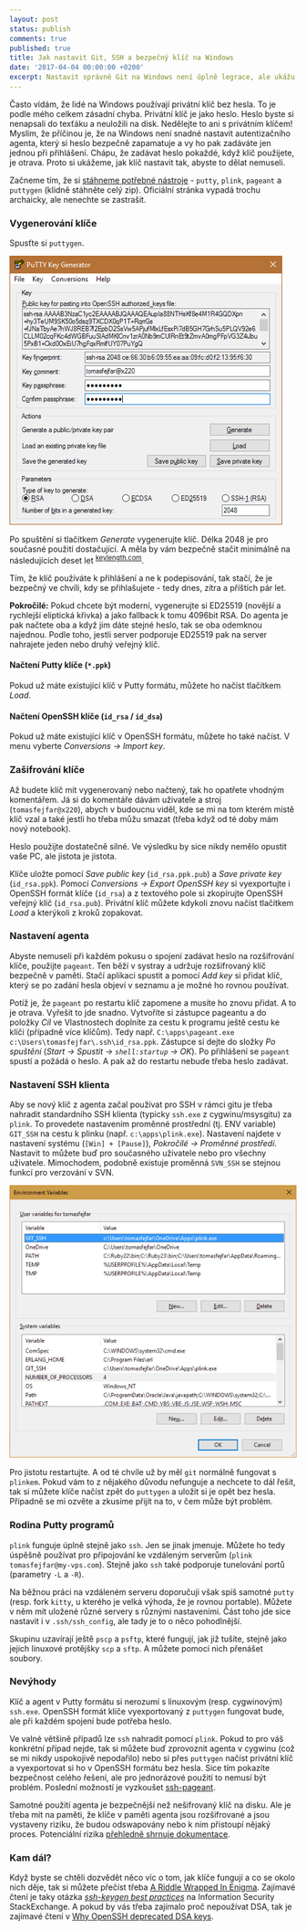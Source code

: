 ```yaml
---
layout: post
status: publish
comments: true
published: true
title: Jak nastavit Git, SSH a bezpečný klíč na Windows 
date: '2017-04-04 00:00:00 +0200'
excerpt: Nastavit správně Git na Windows není úplně legrace, ale ukážu vám, jak na to. Na konci budete mít lepší a bezpečnější řešení, které zapadá do Windows ekosystému.   
---
```


Často vídám, že lidé na Windows používají privátní klíč bez hesla. To je podle mého celkem zásadní chyba. Privátní klíč je jako heslo. Heslo byste si nenapsali do texťáku a neuložili na disk. Nedělejte to ani s privátním klíčem! Myslím, že příčinou je, že na Windows není snadné nastavit autentizačního agenta, který si heslo bezpečně zapamatuje a vy ho pak zadáváte jen jednou při přihlášení. Chápu, že zadávat heslo pokaždé, když klíč použijete, je otrava. Proto si ukážeme, jak klíč nastavit tak, abyste to dělat nemuseli.  

Začneme tím, že si [stáhneme potřebné nástroje](http://www.chiark.greenend.org.uk/~sgtatham/putty/latest.html) - `putty`, `plink`, `pageant` a `puttygen` (klidně stáhněte celý zip). Oficiální stránka vypadá trochu archaicky, ale nenechte se zastrašit. 

### Vygenerování klíče

Spusťte si `puttygen`.

![Image](/images/posts/git-ssh-key/puttygen.png)

Po spuštění si tlačítkem *Generate* vygenerujte klíč. Délka 2048 je pro současné použití dostačující. A měla by vám bezpečně stačit minimálně na následujících deset let <sup>[keylength.com](https://www.keylength.com/en/compare/)</sup>. 

Tím, že klíč používáte k přihlášení a ne k podepisování, tak stačí, že je bezpečný ve chvíli, kdy se přihlašujete - tedy dnes, zítra a příštích pár let.  

**Pokročilé:** Pokud chcete být moderní, vygenerujte si ED25519 (novější a rychlejší eliptická křivka) a jako fallback k tomu 4096bit RSA. Do agenta je pak načtete oba a když jim dáte stejné heslo, tak se oba odemknou najednou. Podle toho, jestli server podporuje ED25519 pak na server nahrajete jeden nebo druhý veřejný klíč. 

#### Načtení Putty klíče (`*.ppk`)

Pokud už máte existující klíč v Putty formátu, můžete ho načíst tlačítkem *Load*. 

#### Načtení OpenSSH klíče (`id_rsa` / `id_dsa`)

Pokud už máte existující klíč v OpenSSH formátu, můžete ho také načíst. V menu vyberte *Conversions → Import key*. 

### Zašifrování klíče

Až budete klíč mít vygenerovaný nebo načtený, tak ho opatřete vhodným komentářem. Já si do komentáře dávám uživatele a stroj (`tomasfejfar@x220`), abych v budoucnu viděl, kde se mi na tom kterém místě klíč vzal a také jestli ho třeba můžu smazat (třeba když od té doby mám nový notebook). 

Heslo použijte dostatečně silné. Ve výsledku by sice nikdy nemělo opustit vaše PC, ale jistota je jistota. 

Klíče uložte pomocí *Save public key* (`id_rsa.ppk.pub`) a *Save private key* (`id_rsa.ppk`). Pomocí *Conversions → Export OpenSSH key* si vyexportujte i OpenSSH formát klíče (`id_rsa`) a z textového pole si zkopírujte OpenSSH veřejný klíč (`id_rsa.pub`). Privátní klíč můžete kdykoli znovu načíst tlačítkem *Load* a kterýkoli z kroků zopakovat.  

### Nastavení agenta

Abyste nemuseli při každém pokusu o spojení zadávat heslo na rozšifrování klíče, použijte `pageant`. Ten běží v systray a udržuje rozšifrovaný klíč bezpečně v paměti. Stačí aplikaci spustit a pomocí *Add key* si přidat klíč, který se po zadání hesla objeví v seznamu a je možné ho rovnou používat. 

Potíž je, že `pageant` po restartu klíč zapomene a musíte ho znovu přidat. A to je otrava. Vyřešit to jde snadno. Vytvoříte si zástupce pageantu a do položky *Cíl* ve Vlastnostech doplníte za cestu k programu ještě cestu ke klíči (případně více klíčům). Tedy např. `C:\apps\pageant.exe c:\Users\tomasfejfar\.ssh\id_rsa.ppk`. Zástupce si dejte do složky *Po spuštění* (*Start → Spustit → `shell:startup` → OK*). Po přihlášení se `pageant` spustí a požádá o heslo. A pak až do restartu nebude třeba heslo zadávat. 

### Nastavení SSH klienta

Aby se nový klíč z agenta začal používat pro SSH v rámci gitu je třeba nahradit standardního SSH klienta (typicky `ssh.exe` z cygwinu/msysgitu) za `plink`. To provedete nastavením proměnné prostřední (tj. ENV variable) `GIT_SSH` na cestu k plinku (např. `c:\apps\plink.exe`). Nastavení najdete v nastavení systému (`[Win] + [Pause]`), *Pokročilé → Proměnné prostředí*. Nastavit to můžete buď pro současného uživatele nebo pro všechny uživatele. Mimochodem, podobně existuje proměnná `SVN_SSH` se stejnou funkcí pro verzování v SVN. 

![Image](/images/posts/git-ssh-key/env-var.png)

Pro jistotu restartujte. A od té chvíle už by měl `git` normálně fungovat s `plinkem`. Pokud vám to z nějakého důvodu nefunguje a nechcete to dál řešit, tak si můžete klíče načíst zpět do `puttygen` a uložit si je opět bez hesla. Případně se mi ozvěte a zkusíme přijít na to, v čem může být problém. 

### Rodina Putty programů

`plink` funguje úplně stejně jako `ssh`. Jen se jinak jmenuje. Můžete ho tedy úspěšně používat pro připojování ke vzdáleným serverům (`plink tomasfejfar@my-vps.com`). Stejně jako `ssh` také podporuje tunelování portů (parametry `-L` a `-R`).

Na běžnou práci na vzdáleném serveru doporučuji však spíš samotné `putty` (resp. fork `kitty`, u kterého je velká výhoda, že je rovnou portable). Můžete v něm mít uložené různé servery s různými nastaveními. Část toho jde sice nastavit i v `.ssh/ssh_config`, ale tady je to o něco pohodlnější. 

Skupinu uzavírají ještě `pscp` a `psftp`, které fungují, jak již tušíte, stejně jako jejich linuxové protějšky `scp` a `sftp`. A můžete pomocí nich přenášet soubory. 

### Nevýhody

Klíč a agent v Putty formátu si nerozumí s linuxovým (resp. cygwinovým) `ssh.exe`. OpenSSH formát klíče vyexportovaný z `puttygen` fungovat bude, ale při každém spojení bude potřeba heslo. 

Ve valné většině případů lze `ssh` nahradit pomocí `plink`. Pokud to pro váš konkrétní případ nejde, tak si můžete buď zprovoznit agenta v cygwinu (což se mi nikdy uspokojivě nepodařilo) nebo si přes `puttygen` načíst privátní klíč a vyexportovat si ho v OpenSSH formátu bez hesla. Sice tím pokazíte bezpečnost celého řešení, ale pro jednorázové použití to nemusí být problém. Poslední možností je vyzkoušet [ssh-pageant](https://github.com/cuviper/ssh-pageant). 

Samotné použití agenta je bezpečnější než nešifrovaný klíč na disku. Ale je třeba mít na paměti, že klíče v paměti agenta jsou rozšifrované a jsou vystaveny riziku, že budou odswapovány nebo k nim přistoupí nějaký proces. Potenciální rizika [přehledně shrnuje dokumentace](https://the.earth.li/~sgtatham/putty/0.60/htmldoc/Chapter9.html#pageant-security).  

### Kam dál?

Když byste se chtěli dozvědět něco víc o tom, jak klíče fungují a co se okolo nich děje, tak si můžete přečíst třeba [A Riddle Wrapped In Enigma](https://eprint.iacr.org/2015/1018.pdf). Zajímavé čtení je taky otázka [*ssh-keygen best practices*](https://security.stackexchange.com/questions/143442/ssh-keygen-best-practices) na Information Security StackExchange. A pokud by vás třeba zajímalo proč nepoužívat DSA, tak je zajímavé čtení v [Why OpenSSH deprecated DSA keys](https://security.stackexchange.com/questions/112802/why-openssh-deprecated-dsa-keys). 
